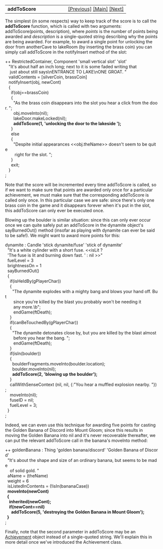 <table width="100%" data-border="0" data-cellspacing="0"
data-cellpadding="3" data-bgcolor="#C0C0C0">
<colgroup>
<col style="width: 50%" />
<col style="width: 50%" />
</colgroup>
<tbody>
<tr>
<td style="text-align: left;"><strong>addToScore<br />
</strong></td>
<td style="text-align: right;"><a
href="scoring-overview.htm">[Previous]</a> <a
href="generalintroduction.htm">[Main]</a> <a
href="achievement.htm">[Next]</a></td>
</tr>
</tbody>
</table>

  
The simplest (in some respects) way to keep track of the score is to
call the **addToScore** function, which is called with two arguments:
addToScore(points, description), where *points* is the number of points
being awarded and *description* is a single-quoted string describing why
the points are being awarded. For example, to award a single point for
unlocking the door from anotherCave to lakeRoom (by inserting the brass
coin) you can simply call addToScore in the notifyInsert method of the
slot:  
  
++ RestrictedContainer, Component 'small vertical slot' 'slot'  
   "It's about half an inch long; next to it is some faded writing that  
    just about still says\nENTRANCE TO LAKE\nONE GROAT. "  
   validContents = \[silverCoin, brassCoin\]  
   notifyInsert(obj, newCont)  
   {  
     if(obj==brassCoin)  
     {  
       "As the brass coin disappears into the slot you hear a click from the door. ";  
       obj.moveInto(nil);  
       lakeDoor.makeLocked(nil);  
       **addToScore(1, 'unlocking the door to the lakeside ');**  
     }  
     else  
     {  
       "Despite initial appearances \<\<obj.theName\>\> doesn't seem to be quite  
        right for the slot. ";         
     }  
     exit;  
   }  
;  
  
Note that the score will be incremented every time addToScore is called,
so if we want to make sure that points are awarded only once for a
particular achievement, we must make sure that the corresponding
addToScore is called only once. In this particular case we are safe:
since there's only one brass coin in the game and it disappears forever
when it's put in the slot, this addToScore can only ever be executed
once.  
  
Blowing up the boulder is similar situation: since this can only ever
occur once we can quite safely put an addToScore in the dynamite
object's sayBurnedOut() method (insofar as playing with dynamite can
ever be said to be safe!). We might want to award more points for
this:  
  
dynamite : Candle 'stick dynamite/fuse' 'stick of dynamite'  
  "It's a white cylinder with a short fuse. \<\<isLit ?  
  'The fuse is lit and burning down fast. ' : nil \>\>"  
  fuelLevel = 3  
  brightnessOn = 1  
  sayBurnedOut()  
  {  
    if(isHeldBy(gPlayerChar))  
    {  
      "The dynamite explodes with a mighty bang and blows your hand off. But  
       since you're killed by the blast you probably won't be needing it  
       any more.\b";  
       endGame(ftDeath);  
    }  
    if(canBeTouchedBy(gPlayerChar))  
    {   
      "The dynamite detonates close by, but you are killed by the blast almost  
       before you hear the bang. ";  
       endGame(ftDeath);  
    }  
    if(isIn(boulder))  
    {  
      boulderFragments.moveInto(boulder.location);  
      boulder.moveInto(nil);     
      **addToScore(2, 'blowing up the boulder');**      
    }  
    callWithSenseContext (nil, nil, {:"You hear a muffled explosion nearby. "});  
    moveInto(nil);  
    fuseID = nil;   
    fuelLevel = 3;           
  }  
;  
  
Indeed, we can even use this technique for awarding five points for
casting the Golden Banana of Discord into Mount Gloom; since this
results in moving the Golden Banana into nil and it's never recoverable
thereafter, we can put the relevant addToScore call in the banana's
moveInto method:  
  
++ goldenBanana : Thing 'golden banana/discord' 'Golden Banana of Discord'  
  "It's about the shape and size of an ordinary banana, but seems to be made  
    of solid gold. "  
  aName = (theName)  
  weight = 6  
  isListedInContents = (!isIn(bananaCase))  
  **moveInto(newCont)  
  {  
    inherited(newCont);  
    if(newCont==nil)  
      addToScore(5, 'destroying the Golden Banana in Mount Gloom');  
  }**  
;  
  
Finally, note that the second parameter in addToScore may be an
[Achievement](achievement.htm) object instead of a single-quoted string.
We'll explain this in more detail once we've introduced the Achievement
class.  
